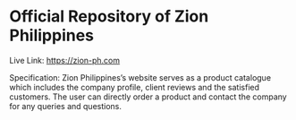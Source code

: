 # Official Repository of Zion Philippines

Live Link: https://zion-ph.com

Specification: Zion Philippines’s website serves as a product catalogue which includes the company profile, client reviews and the satisfied customers. The user can directly order a product and contact the company for any queries and questions.

